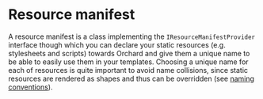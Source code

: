 # Resource manifest

A resource manifest is a class implementing the `IResourceManifestProvider` interface though which you can declare your static resources (e.g. stylesheets and scripts) towards Orchard and give them a unique name to be able to easily use them in your templates. Choosing a unique name for each of resources is quite important to avoid name collisions, since static resources are rendered as shapes and thus can be overridden (see [naming conventions](../DevelopmentGuidelines/NamingConventions)).
